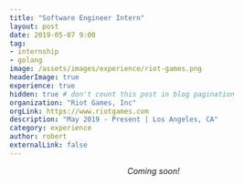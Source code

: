 ```yaml
---
title: "Software Engineer Intern"
layout: post
date: 2019-05-07 9:00
tag:
- internship
- golang
image: /assets/images/experience/riot-games.png
headerImage: true
experience: true
hidden: true # don't count this post in blog pagination
organization: "Riot Games, Inc"
orgLink: https://www.riotgames.com
description: "May 2019 - Present | Los Angeles, CA"
category: experience
author: robert
externalLink: false
---
```


<p align="center">
    <i>Coming soon!</i>
</p>
